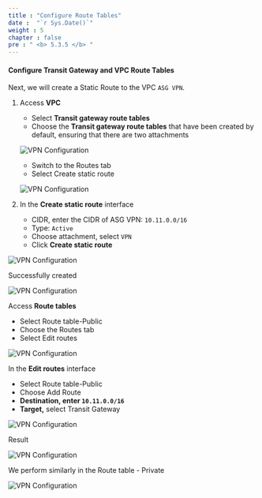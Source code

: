 ```yaml
---
title : "Configure Route Tables"
date :  "`r Sys.Date()`" 
weight : 5
chapter : false
pre : " <b> 5.3.5 </b> "
---
```


#### Configure Transit Gateway and VPC Route Tables

Next, we will create a Static Route to the VPC `ASG VPN`.

1. Access **VPC**
    - Select **Transit gateway route tables**
    - Choose the **Transit gateway route tables** that have been created by default, ensuring that there are two attachments
    
    ![VPN Configuration](/images/23/image.png?featherlight=false&width=90pc)
    
    - Switch to the Routes tab
    - Select Create static route
    
    ![VPN Configuration](/images/23/image%201.png?featherlight=false&width=90pc)

2. In the **Create static route** interface
    - CIDR, enter the CIDR of ASG VPN: `10.11.0.0/16`
    - Type: `Active`
    - Choose attachment, select `VPN`
    - Click **Create static route**

![VPN Configuration](/images/23/image%202.png?featherlight=false&width=90pc)

Successfully created 

![VPN Configuration](/images/23/image%203.png?featherlight=false&width=90pc)

Access **Route tables** 

- Select Route table-Public
- Choose the Routes tab
- Select Edit routes

![VPN Configuration](/images/23/image%204.png?featherlight=false&width=90pc)

In the **Edit routes** interface

- Select Route table-Public
- Choose Add Route
- **Destination, enter `10.11.0.0/16`**
- **Target,** select Transit Gateway

![VPN Configuration](/images/23/image%205.png?featherlight=false&width=90pc)

Result

![VPN Configuration](/images/23/image%206.png?featherlight=false&width=90pc)

We perform similarly in the Route table - Private

![VPN Configuration](/images/23/image%207.png?featherlight=false&width=90pc)